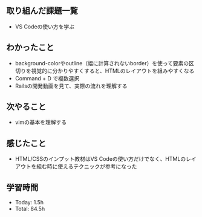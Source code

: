 ## 取り組んだ課題一覧
- VS Codeの使い方を学ぶ
## わかったこと
- background-colorやoutline（幅に計算されないborder）を使って要素の区切りを視覚的に分かりやすくすると、HTMLのレイアウトを組みやすくなる
- Command + D で複数選択
- Railsの開発動画を見て、実際の流れを理解する
## 次やること
- vimの基本を理解する
## 感じたこと
- HTML/CSSのインプット教材はVS Codeの使い方だけでなく、HTMLのレイアウトを組む時に使えるテクニックが参考になった
## 学習時間
- Today: 1.5h
- Total: 84.5h

